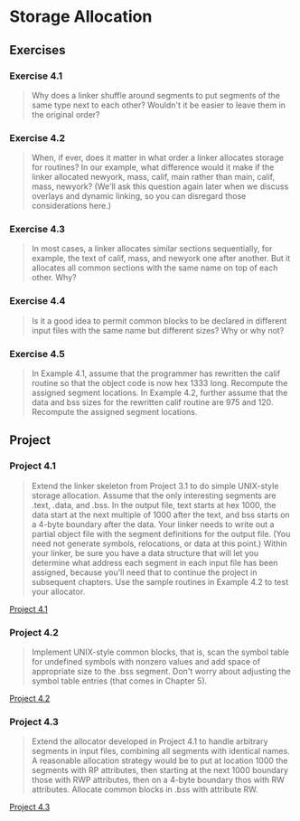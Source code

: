 # Storage Allocation

## Exercises

### Exercise 4.1

> Why does a linker shuffle around segments to put segments of the same type next to each other? Wouldn't it be easier
> to leave them in the original order?

### Exercise 4.2

> When, if ever, does it matter in what order a linker allocates storage for routines? In our example, what difference
> would it make if the linker allocated newyork, mass, calif, main rather than main, calif, mass, newyork? (We'll ask
> this question again later when we discuss overlays and dynamic linking, so you can disregard those considerations
> here.)

### Exercise 4.3

> In most cases, a linker allocates similar sections sequentially, for example, the text of calif, mass, and newyork
> one after another. But it allocates all common sections with the same name on top of each other. Why?

### Exercise 4.4

> Is it a good idea to permit common blocks to be declared in different input files with the same name but different
> sizes? Why or why not?

### Exercise 4.5

> In Example 4.1, assume that the programmer has rewritten the calif routine so that the object code is now hex 1333
> long. Recompute the assigned segment locations. In Example 4.2, further assume that the data and bss sizes for the
> rewritten calif routine are 975 and 120. Recompute the assigned segment locations.

## Project

### Project 4.1

> Extend the linker skeleton from Project 3.1 to do simple UNIX-style storage allocation. Assume that the only
> interesting segments are .text, .data, and .bss. In the output file, text starts at hex 1000, the data start at the
> next multiple of 1000 after the text, and bss starts on a 4-byte boundary after the data. Your linker needs to write
> out a partial object file with the segment definitions for the output file. (You need not generate symbols,
> relocations, or data at this point.) Within your linker, be sure you have a data structure that will let you
> determine what address each segment in each input file has been assigned, because you'll need that to continue the
> project in subsequent chapters. Use the sample routines in Example 4.2 to test your allocator.

[Project 4.1](project_4_1.py)

### Project 4.2

> Implement UNIX-style common blocks, that is, scan the symbol table for undefined symbols with nonzero values and add
> space of appropriate size to the .bss segment. Don't worry about adjusting the symbol table entries (that comes in
> Chapter 5).

[Project 4.2](project_4_2.py)

### Project 4.3

> Extend the allocator developed in Project 4.1 to handle arbitrary segments in input files, combining all segments
> with identical names. A reasonable allocation strategy would be to put at location 1000 the segments with RP
> attributes, then starting at the next 1000 boundary those with RWP attributes, then on a 4-byte boundary thos with RW
> attributes. Allocate common blocks in .bss with attribute RW.

[Project 4.3](project_4_3.py)
